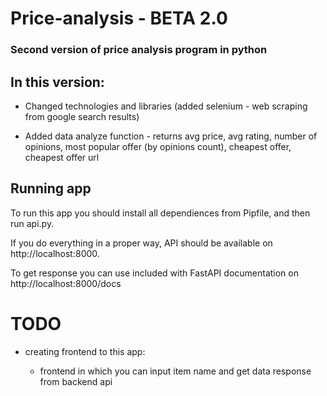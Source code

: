 # Price-analysis - BETA 2.0

### Second version of price analysis program in python

## In this version:

- Changed technologies and libraries (added selenium - web scraping from google search results)

- Added data analyze function - returns avg price, avg rating, number of opinions, most popular offer (by opinions
  count), cheapest offer, cheapest offer url

## Running app

To run this app you should install all dependiences from Pipfile, and then run api.py.

If you do everything in a proper way, API should be available on http://localhost:8000.

To get response you can use included with FastAPI documentation on http://localhost:8000/docs

# TODO

- creating frontend to this app:

    - frontend in which you can input item name and get data response from backend api
